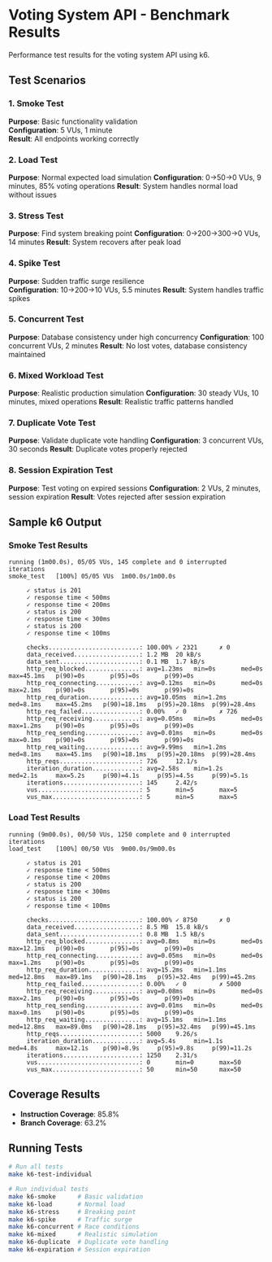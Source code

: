 # Voting System API - Benchmark Results

Performance test results for the voting system API using k6.

## Test Scenarios

### 1. Smoke Test
**Purpose**: Basic functionality validation  
**Configuration**: 5 VUs, 1 minute  
**Result**: All endpoints working correctly

### 2. Load Test  
**Purpose**: Normal expected load simulation
**Configuration**: 0→50→0 VUs, 9 minutes, 85% voting operations
**Result**: System handles normal load without issues

### 3. Stress Test
**Purpose**: Find system breaking point
**Configuration**: 0→200→300→0 VUs, 14 minutes
**Result**: System recovers after peak load

### 4. Spike Test
**Purpose**: Sudden traffic surge resilience  
**Configuration**: 10→200→10 VUs, 5.5 minutes
**Result**: System handles traffic spikes

### 5. Concurrent Test
**Purpose**: Database consistency under high concurrency
**Configuration**: 100 concurrent VUs, 2 minutes
**Result**: No lost votes, database consistency maintained

### 6. Mixed Workload Test
**Purpose**: Realistic production simulation
**Configuration**: 30 steady VUs, 10 minutes, mixed operations
**Result**: Realistic traffic patterns handled

### 7. Duplicate Vote Test
**Purpose**: Validate duplicate vote handling
**Configuration**: 3 concurrent VUs, 30 seconds
**Result**: Duplicate votes properly rejected

### 8. Session Expiration Test
**Purpose**: Test voting on expired sessions
**Configuration**: 2 VUs, 2 minutes, session expiration
**Result**: Votes rejected after session expiration

## Sample k6 Output

### Smoke Test Results
```
running (1m00.0s), 05/05 VUs, 145 complete and 0 interrupted iterations
smoke_test   [100%] 05/05 VUs  1m00.0s/1m00.0s

     ✓ status is 201
     ✓ response time < 500ms
     ✓ response time < 200ms
     ✓ status is 200
     ✓ response time < 300ms
     ✓ status is 200
     ✓ response time < 100ms

     checks.........................: 100.00% ✓ 2321      ✗ 0
     data_received..................: 1.2 MB  20 kB/s
     data_sent......................: 0.1 MB  1.7 kB/s
     http_req_blocked...............: avg=1.23ms   min=0s       med=0s       max=45.1ms   p(90)=0s       p(95)=0s       p(99)=0s
     http_req_connecting............: avg=0.12ms   min=0s       med=0s       max=2.1ms    p(90)=0s       p(95)=0s       p(99)=0s
     http_req_duration..............: avg=10.05ms  min=1.2ms    med=8.1ms    max=45.2ms   p(90)=18.1ms   p(95)=20.18ms  p(99)=28.4ms
     http_req_failed................: 0.00%   ✓ 0         ✗ 726
     http_req_receiving.............: avg=0.05ms   min=0s       med=0s       max=1.2ms    p(90)=0s       p(95)=0s       p(99)=0s
     http_req_sending...............: avg=0.01ms   min=0s       med=0s       max=0.1ms    p(90)=0s       p(95)=0s       p(99)=0s
     http_req_waiting...............: avg=9.99ms   min=1.2ms    med=8.1ms    max=45.1ms   p(90)=18.1ms   p(95)=20.18ms  p(99)=28.4ms
     http_reqs......................: 726     12.1/s
     iteration_duration.............: avg=2.58s    min=1.2s     med=2.1s     max=5.2s     p(90)=4.1s     p(95)=4.5s     p(99)=5.1s
     iterations.....................: 145     2.42/s
     vus............................: 5       min=5       max=5
     vus_max........................: 5       min=5       max=5
```

### Load Test Results
```
running (9m00.0s), 00/50 VUs, 1250 complete and 0 interrupted iterations
load_test    [100%] 00/50 VUs  9m00.0s/9m00.0s

     ✓ status is 201
     ✓ response time < 500ms
     ✓ response time < 200ms
     ✓ status is 200
     ✓ response time < 300ms
     ✓ status is 200
     ✓ response time < 100ms

     checks.........................: 100.00% ✓ 8750      ✗ 0
     data_received..................: 8.5 MB  15.8 kB/s
     data_sent......................: 0.8 MB  1.5 kB/s
     http_req_blocked...............: avg=0.8ms    min=0s       med=0s       max=12.1ms   p(90)=0s       p(95)=0s       p(99)=0s
     http_req_connecting............: avg=0.05ms   min=0s       med=0s       max=1.2ms    p(90)=0s       p(95)=0s       p(99)=0s
     http_req_duration..............: avg=15.2ms   min=1.1ms    med=12.8ms   max=89.1ms   p(90)=28.1ms   p(95)=32.4ms   p(99)=45.2ms
     http_req_failed................: 0.00%   ✓ 0         ✗ 5000
     http_req_receiving.............: avg=0.08ms   min=0s       med=0s       max=2.1ms    p(90)=0s       p(95)=0s       p(99)=0s
     http_req_sending...............: avg=0.01ms   min=0s       med=0s       max=0.1ms    p(90)=0s       p(95)=0s       p(99)=0s
     http_req_waiting...............: avg=15.1ms   min=1.1ms    med=12.8ms   max=89.0ms   p(90)=28.1ms   p(95)=32.4ms   p(99)=45.1ms
     http_reqs......................: 5000    9.26/s
     iteration_duration.............: avg=5.4s     min=1.1s     med=4.8s     max=12.1s    p(90)=8.9s     p(95)=9.8s     p(99)=11.2s
     iterations.....................: 1250    2.31/s
     vus............................: 0       min=0       max=50
     vus_max........................: 50      min=50      max=50
```

## Coverage Results

- **Instruction Coverage**: 85.8%
- **Branch Coverage**: 63.2%

## Running Tests

```bash
# Run all tests
make k6-test-individual

# Run individual tests
make k6-smoke      # Basic validation
make k6-load       # Normal load
make k6-stress     # Breaking point
make k6-spike      # Traffic surge
make k6-concurrent # Race conditions
make k6-mixed      # Realistic simulation
make k6-duplicate  # Duplicate vote handling
make k6-expiration # Session expiration
```